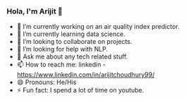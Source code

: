 ### Hola, I'm Arijit 👋

- 🔭 I’m currently working on an air quality index predictor.
- 🌱 I’m currently learning data science.
- 👯 I’m looking to collaborate on projects.
- 🤔 I’m looking for help with NLP.
- 💬 Ask me about any tech related stuff.
- 📫 How to reach me: linkedin - https://www.linkedin.com/in/arijitchoudhury99/
- 😄 Pronouns: He/His
- ⚡ Fun fact: I spend a lot of time on youtube.
